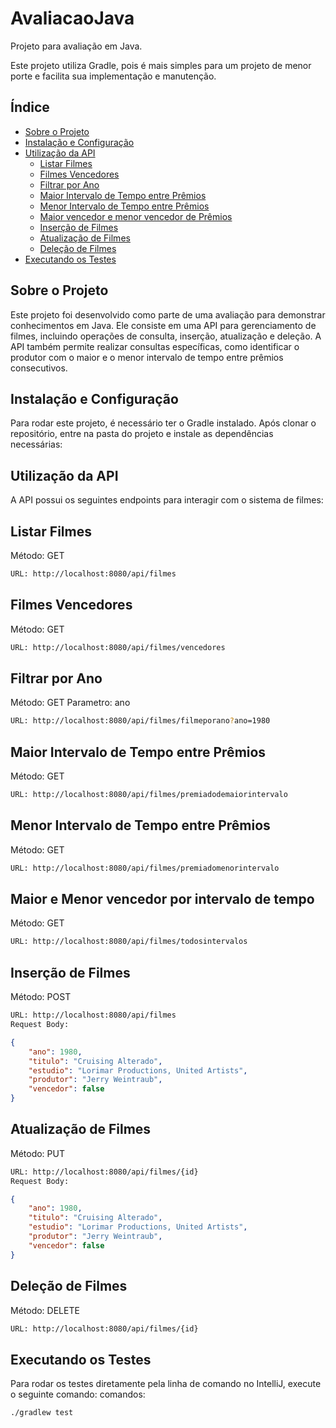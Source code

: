 # AvaliacaoJava

Projeto para avaliação em Java.

Este projeto utiliza Gradle, pois é mais simples para um projeto de menor porte e facilita sua implementação e manutenção.

## Índice
- [Sobre o Projeto](#sobre-o-projeto)
- [Instalação e Configuração](#instalação-e-configuração)
- [Utilização da API](#utilização-da-api)
  - [Listar Filmes](#listar-filmes)
  - [Filmes Vencedores](#filmes-vencedores)
  - [Filtrar por Ano](#filtrar-por-ano)
  - [Maior Intervalo de Tempo entre Prêmios](#maior-intervalo-de-tempo-entre-prêmios)
  - [Menor Intervalo de Tempo entre Prêmios](#menor-intervalo-de-tempo-entre-prêmios)
  - [Maior vencedor e menor vencedor de Prêmios](#maior-e-menor-vencedor-por-intervalo-de-tempo)
  - [Inserção de Filmes](#inserção-de-filmes)
  - [Atualização de Filmes](#atualização-de-filmes)
  - [Deleção de Filmes](#deleção-de-filmes)
- [Executando os Testes](#executando-os-testes)

## Sobre o Projeto
Este projeto foi desenvolvido como parte de uma avaliação para demonstrar conhecimentos em Java. Ele consiste em uma API para gerenciamento de filmes, incluindo operações de consulta, inserção, atualização e deleção. A API também permite realizar consultas específicas, como identificar o produtor com o maior e o menor intervalo de tempo entre prêmios consecutivos.

## Instalação e Configuração
Para rodar este projeto, é necessário ter o Gradle instalado. Após clonar o repositório, entre na pasta do projeto e instale as dependências necessárias:

## Utilização da API
A API possui os seguintes endpoints para interagir com o sistema de filmes:

## Listar Filmes
Método: GET
```bash
URL: http://localhost:8080/api/filmes
```

## Filmes Vencedores
Método: GET
```bash
URL: http://localhost:8080/api/filmes/vencedores
```

## Filtrar por Ano
Método: GET
Parametro: ano
```bash
URL: http://localhost:8080/api/filmes/filmeporano?ano=1980
```

## Maior Intervalo de Tempo entre Prêmios
Método: GET
```bash
URL: http://localhost:8080/api/filmes/premiadodemaiorintervalo
```

## Menor Intervalo de Tempo entre Prêmios
Método: GET
```bash
URL: http://localhost:8080/api/filmes/premiadomenorintervalo
```

## Maior e Menor vencedor por intervalo de tempo
Método: GET
```bash
URL: http://localhost:8080/api/filmes/todosintervalos
```

## Inserção de Filmes
Método: POST
```bash
URL: http://localhost:8080/api/filmes
Request Body:
```
```json
{
    "ano": 1980,
    "titulo": "Cruising Alterado",
    "estudio": "Lorimar Productions, United Artists",
    "produtor": "Jerry Weintraub",
    "vencedor": false
}
```

## Atualização de Filmes
Método: PUT
```bash
URL: http://localhost:8080/api/filmes/{id}
Request Body:
```
```json
{
    "ano": 1980,
    "titulo": "Cruising Alterado",
    "estudio": "Lorimar Productions, United Artists",
    "produtor": "Jerry Weintraub",
    "vencedor": false
}
```

## Deleção de Filmes
Método: DELETE
```bash
URL: http://localhost:8080/api/filmes/{id}
```

## Executando os Testes
Para rodar os testes diretamente pela linha de comando no IntelliJ, execute o seguinte comando:
comandos:
```bash
./gradlew test
```